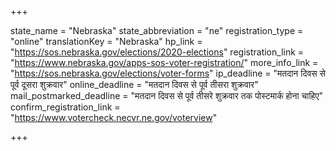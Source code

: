 +++

state_name = "Nebraska"
state_abbreviation = "ne"
registration_type = "online"
translationKey = "Nebraska"
hp_link = "https://sos.nebraska.gov/elections/2020-elections"
registration_link = "https://www.nebraska.gov/apps-sos-voter-registration/"
more_info_link = "https://sos.nebraska.gov/elections/voter-forms"
ip_deadline = "मतदान दिवस से पूर्व दूसरा शुक्रवार"
online_deadline = "मतदान दिवस से पूर्व तीसरा शुक्रवार"
mail_postmarked_deadline = "मतदान दिवस से पूर्व तीसरे शुक्रवार तक पोस्टमार्क होना चाहिए"
confirm_registration_link = "https://www.votercheck.necvr.ne.gov/voterview"

+++